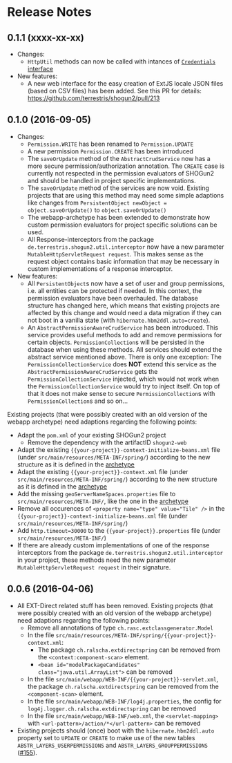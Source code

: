 # Release Notes

## 0.1.1 (xxxx-xx-xx)

* Changes:
  * `HttpUtil` methods can now be called with intances of [`Credentials` interface](https://hc.apache.org/httpcomponents-client-4.5.x/httpclient/apidocs/org/apache/http/auth/class-use/Credentials.html)
* New features:
  * A new web interface for the easy creation of ExtJS locale JSON files (based on CSV files) has been added. See this PR for details: https://github.com/terrestris/shogun2/pull/213

## 0.1.0 (2016-09-05)

* Changes:
  * `Permission.WRITE` has been renamed to `Permission.UPDATE`
  * A new permission `Permission.CREATE` has been introduced
  * The `saveOrUpdate` method of the `AbstractCrudService` now has a more secure permission/authorization annotation. The `CREATE` case is currently not respected in the permission evaluators of SHOGun2 and should be handled in project specific implementations.
  * The `saveOrUpdate` method of the services are now void. Existing projects that are using this method may need some simple adaptions like changes from `PersistentObject newObject = object.saveOrUpdate()` to `object.saveOrUpdate()`
  * The webapp-archetype has been extended to demonstrate how custom permission evaluators for project specific solutions can be used.
  * All Response-interceptors from the package `de.terrestris.shogun2.util.interceptor` now have a new parameter `MutableHttpServletRequest request`. This makes sense as the request object contains basic information that may be necessary in custom implementations of a response interceptor.
* New features:
  * All `PersistentObject`s now have a set of user and group permissions, i.e. all entities can be protected if needed. In this context, the permission evaluators have been overhauled. The database structure has changed here, which means that existing projects are affected by this change and would need a data migration if they can not boot in a vanilla state (with `hibernate.hbm2ddl.auto=create`).
  * An `AbstractPermissionAwareCrudService` has been introduced. This service provides useful methods to add and remove permissions for certain objects. `PermissionCollection`s will be persisted in the database when using these methods. All services should extend the abstract service mentioned above. There is only one exception: The `PermissionCollectionService` does **NOT** extend this service as the `AbstractPermissionAwareCrudService` gets the `PermissionCollectionService` injected, which would not work when the `PermissionCollectionService` would try to inject itself. On top of that it does not make sense to secure `PermissionCollection`s with `PermissionCollection`s and so on...

Existing projects (that were possibly created with an old version of the webapp archetype) need adaptions regarding the following points:
* Adapt the ``pom.xml`` of your existing SHOGun2 project
  * Remove the dependency with the artifactID ``shogun2-web``
* Adapt the existing ``{{your-project}}-context-initialize-beans.xml`` file (under ``src/main/resources/META-INF/spring/``) according to the new structure as it is defined in the [archetype](https://github.com/terrestris/shogun2/blob/master/src/shogun2-webapp-archetype/src/main/resources/archetype-resources/src/main/resources/META-INF/spring/__artifactId__-context-initialize-beans.xml)
* Adapt the existing ``{{your-project}}-context.xml`` file (under ``src/main/resources/META-INF/spring/``) according to the new structure as it is defined in the [archetype](https://github.com/terrestris/shogun2/blob/master/src/shogun2-webapp-archetype/src/main/resources/archetype-resources/src/main/resources/META-INF/spring/__artifactId__-context.xml)
* Add the missing ``geoServerNameSpaces.properties`` file to ``src/main/resources/META-INF/``, like the one in the [archetype](https://github.com/terrestris/shogun2/blob/master/src/shogun2-webapp-archetype/src/main/resources/archetype-resources/src/main/resources/META-INF/geoServerNameSpaces.properties)
* Remove all occurences of ``<property name="type" value="Tile" />`` in the ``{{your-project}}-context-initialize-beans.xml`` file (under ``src/main/resources/META-INF/spring/``)
* Add ``http.timeout=30000`` to the ``{{your-project}}.properties`` file (under ``src/main/resources/META-INF/``)
* If there are already custom implementations of one of the response interceptors from the package `de.terrestris.shogun2.util.interceptor` in your project, these methods need the new parameter `MutableHttpServletRequest request` in their signature.

## 0.0.6 (2016-04-06)
* All EXT-Direct related stuff has been removed. Existing projects (that were possibly created with an old version of the webapp archetype) need adaptions regarding the following points:
  * Remove all annotations of type `ch.rasc.extclassgenerator.Model`
  * In the file `src/main/resources/META-INF/spring/{{your-project}}-context.xml`:
    * The package `ch.ralscha.extdirectspring` can be removed from the `<context:component-scan>` element.
    * `<bean id="modelPackageCandidates" class="java.util.ArrayList">` can be removed
  * In the file `src/main/webapp/WEB-INF/{{your-project}}-servlet.xml`, the package `ch.ralscha.extdirectspring` can be removed from the `<component-scan>` element.
  * In the file `src/main/webapp/WEB-INF/log4j.properties`, the config for `log4j.logger.ch.ralscha.extdirectspring` can be removed
  * In the file `src/main/webapp/WEB-INF/web.xml`, the `<servlet-mapping>` with `<url-pattern>/action/*</url-pattern>` can be removed
* Existing projects should (once) boot with the `hibernate.hbm2ddl.auto` property set to `UPDATE` or `CREATE` to make use of the new tables `ABSTR_LAYERS_USERPERMISSIONS` and `ABSTR_LAYERS_GROUPPERMISSIONS` ([#155](https://github.com/terrestris/shogun2/pull/155)).
